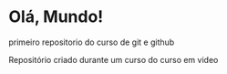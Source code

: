 # Olá, Mundo!
 primeiro repositorio do curso de git e github

Repositório criado durante um curso do curso em video

